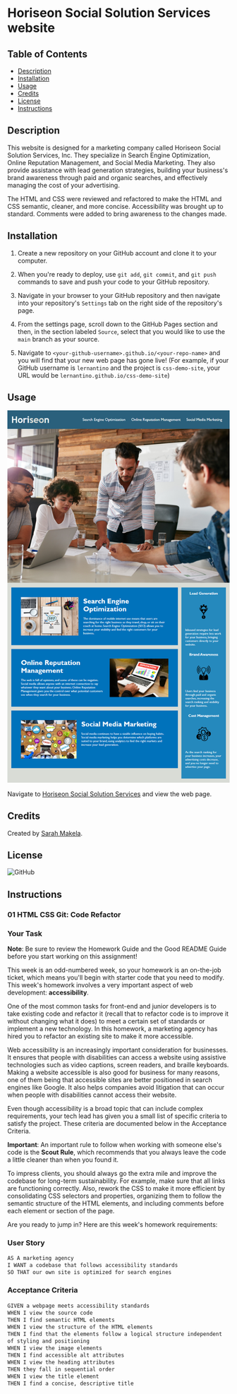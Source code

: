 # Horiseon Social Solution Services website

## Table of Contents

* [Description](#description)
* [Installation](#installation)
* [Usage](#usage)
* [Credits](#credits)
* [License](#license)
* [Instructions](#instructions)

## Description

This website is designed for a marketing company called Horiseon Social Solution Services, Inc. They specialize in Search Engine Optimization, Online Reputation Management, and Social Media Marketing. They also provide assistance with lead generation strategies, building your business's brand awareness through paid and organic searches, and effectively managing the cost of your advertising.

The HTML and CSS were reviewed and refactored to make the HTML and CSS semantic, cleaner, and more concise. Accessibility was brought up to standard. Comments were added to bring awareness to the changes made.

## Installation

1. Create a new repository on your GitHub account and clone it to your computer.

2. When you're ready to deploy, use `git add`, `git commit`, and `git push` commands to save and push your code to your GitHub repository.

3. Navigate in your browser to your GitHub repository and then navigate into your repository's `Settings` tab on the right side of the repository's page.

4. From the settings page, scroll down to the GitHub Pages section and then, in the section labeled `Source`, select that you would like to use the `main` branch as your source.

5. Navigate to `<your-github-username>.github.io/<your-repo-name>` and you will find that your new web page has gone live! (For example, if your GitHub username is `lernantino` and the project is `css-demo-site`, your URL would be `lernantino.github.io/css-demo-site`)

## Usage

![Horiseon website screenshot](./Assets/01-html-css-git-homework-demo.png)

Navigate to [Horiseon Social Solution Services](https://smakela13.github.io/horiseon-website/Develop/index.html) and view the web page.

## Credits

Created by [Sarah Makela](github.com/smakela13).

## License

![GitHub](https://img.shields.io/github/license/smakela13/horiseon-website?style=for-the-badge)

## Instructions
### 01 HTML CSS Git: Code Refactor

### Your Task

**Note**: Be sure to review the Homework Guide and the Good README Guide before you start working on this assignment!

This week is an odd-numbered week, so your homework is an on-the-job ticket, which means you'll begin with starter code that you need to modify. This week's homework involves a very important aspect of web development: **accessibility**. 

One of the most common tasks for front-end and junior developers is to take existing code and refactor it (recall that to refactor code is to improve it without changing what it does) to meet a certain set of standards or implement a new technology. In this homework, a marketing agency has hired you to refactor an existing site to make it more accessible. 

Web accessibility is an increasingly important consideration for businesses. It ensures that people with disabilities can access a website using assistive technologies such as video captions, screen readers, and braille keyboards. Making a website accessible is also good for business for many reasons, one of them being that accessible sites are better positioned in search engines like Google. It also helps companies avoid litigation that can occur when people with disabilities cannot access their website.

Even though accessibility is a broad topic that can include complex requirements, your tech lead has given you a small list of specific criteria to satisfy the project. These criteria are documented below in the Acceptance Criteria.

**Important**: An important rule to follow when working with someone else's code is the **Scout Rule**, which recommends that you always leave the code a little cleaner than when you found it.

To impress clients, you should always go the extra mile and improve the codebase for long-term sustainability. For example, make sure that all links are functioning correctly. Also, rework the CSS to make it more efficient by consolidating CSS selectors and properties, organizing them to follow the semantic structure of the HTML elements, and including comments before each element or section of the page.

Are you ready to jump in? Here are this week's homework requirements:

### User Story

```
AS A marketing agency
I WANT a codebase that follows accessibility standards
SO THAT our own site is optimized for search engines
```

### Acceptance Criteria

```
GIVEN a webpage meets accessibility standards
WHEN I view the source code
THEN I find semantic HTML elements
WHEN I view the structure of the HTML elements
THEN I find that the elements follow a logical structure independent of styling and positioning
WHEN I view the image elements
THEN I find accessible alt attributes
WHEN I view the heading attributes
THEN they fall in sequential order
WHEN I view the title element
THEN I find a concise, descriptive title
```
